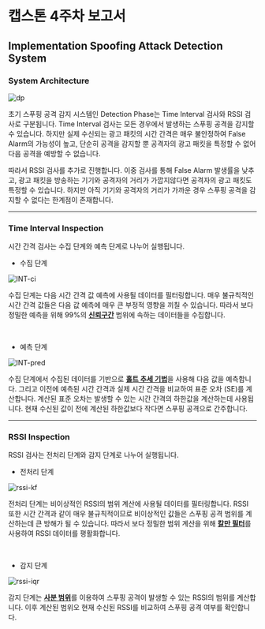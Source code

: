 # 캡스톤 4주차 보고서

## Implementation Spoofing Attack Detection System

### System Architecture

![dp](https://user-images.githubusercontent.com/28584258/161902267-cc8ed181-3e8d-4f6c-9635-9048df146a07.png)

초기 스푸핑 공격 감지 시스템인 Detection Phase는 Time Interval 검사와 RSSI 검사로 구분됩니다. Time Interval 검사는 모든 경우에서 발생하는 스푸핑 공격을 감지할 수 있습니다. 하지만 실제 수신되는 광고 패킷의 시간 간격은 매우 불안정하여 False Alarm의 가능성이 높고, 단순히 공격을 감지할 뿐 공격자의 광고 패킷을 특정할 수 없어 다음 공격을 예방할 수 없습니다.

따라서 RSSI 검사를 추가로 진행합니다. 이중 검사를 통해 False Alarm 발생률을 낮추고, 광고 패킷을 방송하는 기기와 공격자의 거리가 가깝지않다면 공격자의 광고 패킷도 특정할 수 있습니다. 하지만 아직 기기와 공격자의 거리가 가까운 경우 스푸핑 공격을 감지할 수 없다는 한계점이 존재합니다.

***

### Time Interval Inspection

시간 간격 검사는 수집 단계와 예측 단계로 나누어 실행됩니다.

* 수집 단계

![INT-ci](https://user-images.githubusercontent.com/28584258/161902927-068433eb-4d9f-4279-a2aa-17587156eb3d.png)

수집 단계는 다음 시간 간격 값 예측에 사용될 데이터를 필터링합니다. 매우 불규칙적인 시간 간격 값들은 다음 값 예측에 매우 큰 부정적 영향을 끼칠 수 있습니다. 따라서 보다 정밀한 예측을 위해 99%의 [**신뢰구간**](https://github.com/kookmin-sw/capstone-2022-04/blob/main/report/4%EC%A3%BC%EC%B0%A8/Confidence_Interval.md) 범위에 속하는 데이터들을 수집합니다.

<br />

* 예측 단계

![INT-pred](https://user-images.githubusercontent.com/28584258/161902942-c61525ff-90cb-4dad-a984-eda272e1b618.png)

수집 단계에서 수집된 데이터를 기반으로 [**홀트 추세 기법**](https://github.com/kookmin-sw/capstone-2022-04/blob/main/report/4%EC%A3%BC%EC%B0%A8/Holt_Method.md)을 사용해 다음 값을 예측합니다. 그리고 이전에 예측된 시간 간격과 실제 시간 간격을 비교하여 표준 오차 (SE)를 계산합니다. 계산된 표준 오차는 발생할 수 있는 시간 간격의 하한값을 계산하는데 사용됩니다. 현재 수신된 값이 전에 계산된 하한값보다 작다면 스푸핑 공격으로 간주합니다.

***

### RSSI Inspection

RSSI 검사는 전처리 단계와 감지 단계로 나누어 실행됩니다.

* 전처리 단계

![rssi-kf](https://user-images.githubusercontent.com/28584258/161902947-b110324c-a14d-420d-bd6f-5bcf5b8e3157.png)

전처리 단계는 비이상적인 RSSI의 범위 계산에 사용될 데이터를 필터링합니다. RSSI 또한 시간 간격과 같이 매우 불규칙적이므로 비이상적인 값들은 스푸핑 공격 범위를 계산하는데 큰 방해가 될 수 있습니다. 따라서 보다 정밀한 범위 계산을 위해 [**칼만 필터**](https://github.com/kookmin-sw/capstone-2022-04/blob/main/report/4%EC%A3%BC%EC%B0%A8/Kalman%20Filter.md)를 사용하여 RSSI 데이터를 평활화합니다.

<br />

* 감지 단계

![rssi-iqr](https://user-images.githubusercontent.com/28584258/161902954-5e9fa85d-1ee2-4784-958b-71fd691942c6.png)

감지 단계는 [**사분 범위**](https://github.com/kookmin-sw/capstone-2022-04/blob/main/report/4%EC%A3%BC%EC%B0%A8/IQR.md)를 이용하여 스푸핑 공격이 발생할 수 있는 RSSI의 범위를 계산합니다. 이후 계산된 범위오 현재 수신된 RSSI를 비교하여 스푸핑 공격 여부를 확인합니다.
